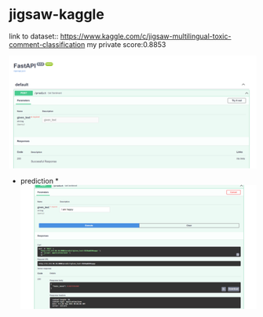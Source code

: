 # jigsaw-kaggle
link to dataset:: https://www.kaggle.com/c/jigsaw-multilingual-toxic-comment-classification
my private score:0.8853


![Alt text](/images/jigsaw_home.png?raw=true)

* prediction *
![Alt text](/images/jigsaw-prediction.png?raw=true)
